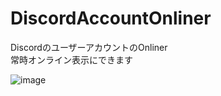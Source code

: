 # DiscordAccountOnliner
DiscordのユーザーアカウントのOnliner<br>
常時オンライン表示にできます

![image](https://github.com/user-attachments/assets/c3871c54-9ab8-4081-902d-9057ef297f5e)
